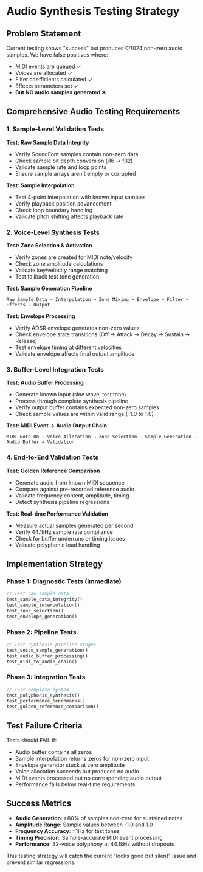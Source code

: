 # Audio Synthesis Testing Strategy

## Problem Statement

Current testing shows "success" but produces 0/1024 non-zero audio samples. We have false positives where:
- MIDI events are queued ✓
- Voices are allocated ✓  
- Filter coefficients calculated ✓
- Effects parameters set ✓
- **But NO audio samples generated** ❌

## Comprehensive Audio Testing Requirements

### 1. Sample-Level Validation Tests

**Test: Raw Sample Data Integrity**
- Verify SoundFont samples contain non-zero data
- Check sample bit depth conversion (i16 → f32)
- Validate sample rate and loop points
- Ensure sample arrays aren't empty or corrupted

**Test: Sample Interpolation**
- Test 4-point interpolation with known input samples
- Verify playback position advancement
- Check loop boundary handling
- Validate pitch shifting affects playback rate

### 2. Voice-Level Synthesis Tests

**Test: Zone Selection & Activation** 
- Verify zones are created for MIDI note/velocity
- Check zone amplitude calculations
- Validate key/velocity range matching
- Test fallback test tone generation

**Test: Sample Generation Pipeline**
```
Raw Sample Data → Interpolation → Zone Mixing → Envelope → Filter → Effects → Output
```

**Test: Envelope Processing**
- Verify ADSR envelope generates non-zero values
- Check envelope state transitions (Off → Attack → Decay → Sustain → Release)
- Test envelope timing at different velocities
- Validate envelope affects final output amplitude

### 3. Buffer-Level Integration Tests

**Test: Audio Buffer Processing**
- Generate known input (sine wave, test tone)
- Process through complete synthesis pipeline  
- Verify output buffer contains expected non-zero samples
- Check sample values are within valid range (-1.0 to 1.0)

**Test: MIDI Event → Audio Output Chain**
```
MIDI Note On → Voice Allocation → Zone Selection → Sample Generation → Audio Buffer → Validation
```

### 4. End-to-End Validation Tests

**Test: Golden Reference Comparison**
- Generate audio from known MIDI sequence
- Compare against pre-recorded reference audio
- Validate frequency content, amplitude, timing
- Detect synthesis pipeline regressions

**Test: Real-time Performance Validation**
- Measure actual samples generated per second
- Verify 44.1kHz sample rate compliance
- Check for buffer underruns or timing issues
- Validate polyphonic load handling

## Implementation Strategy

### Phase 1: Diagnostic Tests (Immediate)
```rust
// Test raw sample data
test_sample_data_integrity()
test_sample_interpolation() 
test_zone_selection()
test_envelope_generation()
```

### Phase 2: Pipeline Tests  
```rust
// Test synthesis pipeline stages
test_voice_sample_generation()
test_audio_buffer_processing()
test_midi_to_audio_chain()
```

### Phase 3: Integration Tests
```rust
// Test complete system
test_polyphonic_synthesis()
test_performance_benchmarks()
test_golden_reference_comparison()
```

## Test Failure Criteria

Tests should FAIL if:
- Audio buffer contains all zeros
- Sample interpolation returns zeros for non-zero input
- Envelope generator stuck at zero amplitude
- Voice allocation succeeds but produces no audio
- MIDI events processed but no corresponding audio output
- Performance falls below real-time requirements

## Success Metrics

- **Audio Generation**: >80% of samples non-zero for sustained notes
- **Amplitude Range**: Sample values between -1.0 and 1.0
- **Frequency Accuracy**: ±1Hz for test tones
- **Timing Precision**: Sample-accurate MIDI event processing
- **Performance**: 32-voice polyphony at 44.1kHz without dropouts

This testing strategy will catch the current "looks good but silent" issue and prevent similar regressions.